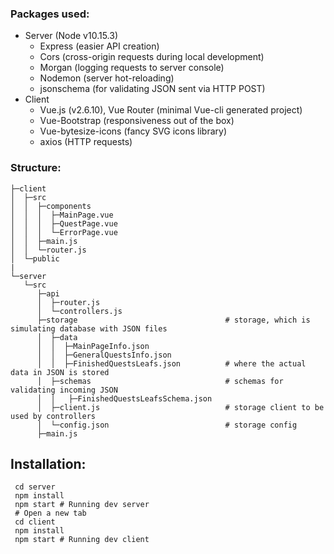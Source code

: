 ### Packages used:
- Server (Node v10.15.3)
    - Express (easier API creation)
    - Cors (cross-origin requests during local development)
    - Morgan (logging requests to server console)
    - Nodemon (server hot-reloading)
    - jsonschema (for validating JSON sent via HTTP POST)
- Client
    - Vue.js (v2.6.10), Vue Router (minimal Vue-cli generated project)
    - Vue-Bootstrap (responsiveness out of the box)
    - Vue-bytesize-icons (fancy SVG icons library)
    - axios (HTTP requests)
    
### Structure:

    ├─client                    
    │  ├─src                  
    │  │  ├─components           
    │  │  │  ├─MainPage.vue     
    │  │  │  ├─QuestPage.vue   
    │  │  │  └─ErrorPage.vue   
    │  │  ├─main.js            
    │  │  └─router.js          
    │  └─public                 
    |
    └─server                    
       └─src                    
          ├─api            
          │  ├─router.js        
          │  └─controllers.js   
          ├─storage                                 # storage, which is simulating database with JSON files 
          │  ├─data                                 
          │  │  ├─MainPageInfo.json
          │  │  ├─GeneralQuestsInfo.json
          │  │  ├─FinishedQuestsLeafs.json          # where the actual data in JSON is stored
          │  ├─schemas                              # schemas for validating incoming JSON
          │  │   ├─FinishedQuestsLeafsSchema.json  
          │  ├─client.js                            # storage client to be used by controllers 
          │  └─config.json                          # storage config
          ├─main.js            
      

## Installation:
```
 cd server
 npm install
 npm start # Running dev server
 # Open a new tab
 cd client
 npm install
 npm start # Running dev client
```

